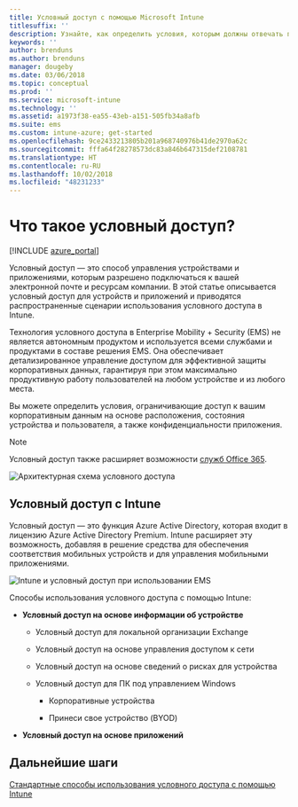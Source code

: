 ```yaml
---
title: Условный доступ с помощью Microsoft Intune
titlesuffix: ''
description: Узнайте, как определить условия, которым должны отвечать пользователи, устройства и приложения для доступа к корпоративным ресурсам в Microsoft Intune.
keywords: ''
author: brenduns
ms.author: brenduns
manager: dougeby
ms.date: 03/06/2018
ms.topic: conceptual
ms.prod: ''
ms.service: microsoft-intune
ms.technology: ''
ms.assetid: a1973f38-ea55-43eb-a151-505fb34a8afb
ms.suite: ems
ms.custom: intune-azure; get-started
ms.openlocfilehash: 9ce2433213805b201a968740976b41de2970a62c
ms.sourcegitcommit: fffa64f28278573dc83a846b647315def2108781
ms.translationtype: HT
ms.contentlocale: ru-RU
ms.lasthandoff: 10/02/2018
ms.locfileid: "48231233"
---
```

# <a name="whats-conditional-access"></a>Что такое условный доступ?

[!INCLUDE [azure_portal](./includes/azure_portal.md)]

Условный доступ — это способ управления устройствами и приложениями, которым разрешено подключаться к вашей электронной почте и ресурсам компании. В этой статье описывается условный доступ для устройств и приложений и приводятся распространенные сценарии использования условного доступа в Intune.

Технология условного доступа в Enterprise Mobility + Security (EMS) не является автономным продуктом и используется всеми службами и продуктами в составе решения EMS. Она обеспечивает детализированное управление доступом для эффективной защиты корпоративных данных, гарантируя при этом максимально продуктивную работу пользователей на любом устройстве и из любого места.

Вы можете определить условия, ограничивающие доступ к вашим корпоративным данным на основе расположения, состояния устройства и пользователя, а также конфиденциальности приложения.

> [!NOTE] 
> Условный доступ также расширяет возможности [служб Office 365](https://blogs.technet.microsoft.com/wbaer/2017/02/17/conditional-access-policies-with-sharepoint-online-and-onedrive-for-business/).

![Архитектурная схема условного доступа](./media/ca-diagram-1.png)

## <a name="conditional-access-with-intune"></a>Условный доступ с Intune

Условный доступ — это функция Azure Active Directory, которая входит в лицензию Azure Active Directory Premium. Intune расширяет эту возможность, добавляя в решение средства для обеспечения соответствия мобильных устройств и для управления мобильными приложениями. 

![Intune и условный доступ при использовании EMS](./media/intune-with-ca-1.png)

Способы использования условного доступа с помощью Intune:

-   **Условный доступ на основе информации об устройстве**

    -   Условный доступ для локальной организации Exchange

    -   Условный доступ на основе управления доступом к сети

    -   Условный доступ на основе сведений о рисках для устройства

    -   Условный доступ для ПК под управлением Windows

        -   Корпоративные устройства

        -   Принеси свое устройство (BYOD)

-   **Условный доступ на основе приложений**

## <a name="next-steps"></a>Дальнейшие шаги

[Стандартные способы использования условного доступа с помощью Intune](conditional-access-intune-common-ways-use.md)
